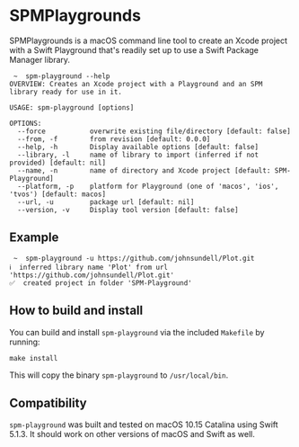 # SPMPlaygrounds

SPMPlaygrounds is a macOS command line tool to create an Xcode project with a Swift Playground that's readily set up to use a Swift Package Manager library.

```
 ~  spm-playground --help
OVERVIEW: Creates an Xcode project with a Playground and an SPM library ready for use in it.

USAGE: spm-playground [options]

OPTIONS:
  --force           overwrite existing file/directory [default: false]
  --from, -f        from revision [default: 0.0.0]
  --help, -h        Display available options [default: false]
  --library, -l     name of library to import (inferred if not provided) [default: nil]
  --name, -n        name of directory and Xcode project [default: SPM-Playground]
  --platform, -p    platform for Playground (one of 'macos', 'ios', 'tvos') [default: macos]
  --url, -u         package url [default: nil]
  --version, -v     Display tool version [default: false]
```

## Example

```
 ~  spm-playground -u https://github.com/johnsundell/Plot.git
ℹ️  inferred library name 'Plot' from url 'https://github.com/johnsundell/Plot.git'
✅  created project in folder 'SPM-Playground'
```

## How to build and install

You can build and install `spm-playground` via the included `Makefile` by running:

```
make install
```

This will copy the binary `spm-playground` to `/usr/local/bin`.

## Compatibility

`spm-playground` was built and tested on macOS 10.15 Catalina using Swift 5.1.3. It should work on other versions of macOS and Swift as well.
